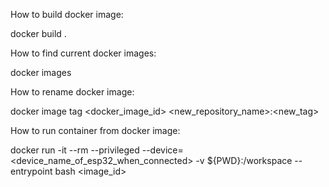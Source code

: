 How to build docker image:

docker build .

How to find current docker images:

docker images

How to rename docker image:

docker image tag <docker_image_id> <new_repository_name>:<new_tag> 

How to run container from docker image:

docker run -it --rm --privileged --device=<device_name_of_esp32_when_connected> -v ${PWD}:/workspace --entrypoint bash <image_id> 